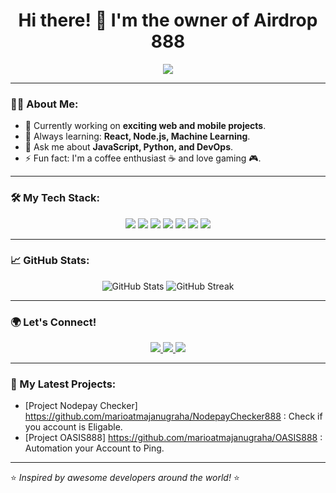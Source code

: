 <h1 align="center">Hi there! 👋 I'm the owner of Airdrop 888</h1>
<p align="center">
  <img src="https://readme-typing-svg.herokuapp.com?color=%2336BCF7&lines=Full+Stack+Developer;Open+Source+Enthusiast;Tech+Lover;Problem+Solver" />
</p>

---

### 👨‍💻 About Me:
- 🔭 Currently working on **exciting web and mobile projects**.
- 🌱 Always learning: **React, Node.js, Machine Learning**.
- 💬 Ask me about **JavaScript, Python, and DevOps**.
- ⚡ Fun fact: I'm a coffee enthusiast ☕ and love gaming 🎮.

---

### 🛠️ My Tech Stack:
<div align="center">
  <img src="https://img.shields.io/badge/JavaScript-F7DF1E?style=flat-square&logo=javascript&logoColor=black" />
  <img src="https://img.shields.io/badge/Python-3776AB?style=flat-square&logo=python&logoColor=white" />
  <img src="https://img.shields.io/badge/React-61DAFB?style=flat-square&logo=react&logoColor=black" />
  <img src="https://img.shields.io/badge/Node.js-339933?style=flat-square&logo=node.js&logoColor=white" />
  <img src="https://img.shields.io/badge/Docker-2496ED?style=flat-square&logo=docker&logoColor=white" />
  <img src="https://img.shields.io/badge/Git-F05032?style=flat-square&logo=git&logoColor=white" />
  <img src="https://img.shields.io/badge/Linux-FCC624?style=flat-square&logo=linux&logoColor=black" />
</div>

---

### 📈 GitHub Stats:
<p align="center">
  <img src="https://github-readme-stats.vercel.app/api?username=airdrop-888&show_icons=true&theme=radical" alt="GitHub Stats" />
  <img src="https://github-readme-streak-stats.herokuapp.com/?user=airdrop-888&theme=radical" alt="GitHub Streak" />
</p>

---

### 🌍 Let's Connect!
<p align="center">
  <a href="https://github.com/marioatmajanugraha">
    <img src="https://img.shields.io/badge/GitHub-181717?style=for-the-badge&logo=github&logoColor=white" />
  </a>
  <a href="https://www.linkedin.com/in/marioatmajanugraha">
    <img src="https://img.shields.io/badge/LinkedIn-0077B5?style=for-the-badge&logo=linkedin&logoColor=white" />
  </a>
  <a href="mailto:marioatmajanugraha@example.com">
    <img src="https://img.shields.io/badge/Email-D14836?style=for-the-badge&logo=gmail&logoColor=white" />
  </a>
</p>

---

### 🚀 My Latest Projects:
- [Project Nodepay Checker] https://github.com/marioatmajanugraha/NodepayChecker888 : Check if you account is Eligable.
- [Project OASIS888] https://github.com/marioatmajanugraha/OASIS888 : Automation your Account to Ping.

---

⭐️ *Inspired by awesome developers around the world!* ⭐️
